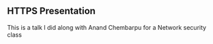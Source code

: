 ## HTTPS Presentation

This is a talk I did along with Anand Chembarpu for a Network security class


